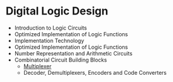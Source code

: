 # Digital Logic Design

- Introduction to Logic Circuits
- Optimized Implementation of Logic Functions
- Implementation Technology
- Optimized Implementation of Logic Functions
- Number Representation and Arithmetic Circuits
- Combinatorial Circuit Building Blocks
  - [Multiplexer](https://github.com/jionchu/TIL/blob/master/Digital%20Logic%20Design/Multiplexer.md)
  - Decoder, Demultiplexers, Encoders and Code Converters